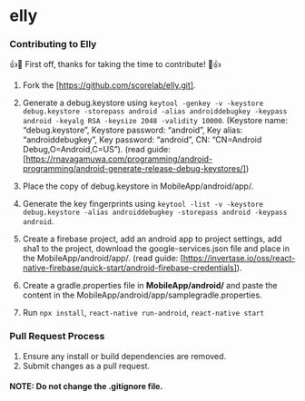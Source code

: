# elly
### Contributing to Elly

:+1::tada: First off, thanks for taking the time to contribute! :tada::+1:

1. Fork the [https://github.com/scorelab/elly.git].

2. Generate a debug.keystore using `keytool -genkey -v -keystore debug.keystore -storepass android -alias androiddebugkey -keypass android -keyalg RSA -keysize 2048 -validity 10000`. (Keystore name: “debug.keystore”, Keystore password: “android”,     Key alias: “androiddebugkey”, Key password: “android”, CN: “CN=Android Debug,O=Android,C=US”). (read guide: [https://rnavagamuwa.com/programming/android-programming/android-generate-release-debug-keystores/])

3. Place the copy of debug.keystore in MobileApp/android/app/.

4. Generate the key fingerprints using `keytool -list -v -keystore debug.keystore -alias androiddebugkey -storepass android -keypass android`.

5. Create a firebase project, add an android app to project settings, add sha1 to the project, download the google-services.json file and place in the MobileApp/android/app/. (read guide: [https://invertase.io/oss/react-native-firebase/quick-start/android-firebase-credentials]).

6. Create a gradle.properties file in **MobileApp/android/** and paste the content in the MobileApp/android/app/samplegradle.properties.

7. Run `npx install`, `react-native run-android`, `react-native start`

### Pull Request Process
1. Ensure any install or build dependencies are removed.
2. Submit changes as a pull request.

#### NOTE: Do not change the .gitignore file.
